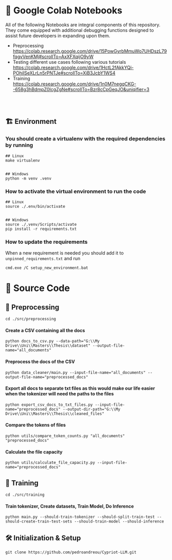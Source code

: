 # :memo: Google Colab Notebooks
All of the following Notebooks are integral components of this repository. They come equipped with additional debugging functions designed to assist future developers in expanding upon them.<br>
- Preprocessing<br>
    https://colab.research.google.com/drive/15PowGyrbMmuWo7UHDszL79fqgvVenKMj#scrollTo=AxXFXqijO9yW
- Testing different use cases following various tutorials<br>
    https://colab.research.google.com/drive/1HctL2fAkkYQi-POhiISeXLrLn5rPNTJe#scrollTo=XiB3JcbY1WS4
- Training<br>
    https://colab.research.google.com/drive/1n0M7negqCKG--658g3hBdmpZ0IcgZgNe#scrollTo=Bzr8cCpGeqJO&uniqifier=3
<br>
<br>

## :building_construction: Environment

### You should create a virtualenv with the required dependencies by running
```
## Linux
make virtualenv


## Windows
python -m venv .venv
```


### How to activate the virtual environment to run the code
```
## Linux
source ./.env/bin/activate


## Windows
source ./.venv/Scripts/activate
pip install -r requirements.txt
```


### How to update the requirements
When a new requirement is needed you should add it to `unpinned_requirements.txt` and run
```
cmd.exe /C setup_new_environment.bat
```


# :crossed_flags: Source Code
## :hammer: Preprocessing
```
cd ./src/preprocessing
```
#### Create a CSV containing all the docs
```
python docs_to_csv.py --data-path="G:\\My Drive\\Uni\\Masters\\Thesis\\dataset" --output-file-name="all_documents"
```
#### Preprocess the docs of the CSV
```
python data_cleaner/main.py --input-file-name="all_documents" --output-file-name="preprocessed_docs"
```
#### Export all docs to separate txt files as this would make our life easier when the tokenizer will need the paths to the files
```
python export_csv_docs_to_txt_files.py --input-file-name="preprocessed_docs" --output-dir-path="G:\\My Drive\\Uni\\Masters\\Thesis\\cleaned_files"
```
#### Compare the tokens of files
```
python utils/compare_token_counts.py "all_documents" "preprocessed_docs"
```
#### Calculate the file capacity
```
python utils/calculate_file_capacity.py --input-file-name="preprocessed_docs"
```


## :runner: Training
```
cd ./src/training
```
#### Train tokenizer, Create datasets, Train Model, Do Inference
```
python main.py --should-train-tokenizer --should-split-train-test --should-create-train-test-sets --should-train-model --should-inference
```


## 🛠 Initialization & Setup
    git clone https://github.com/pedroandreou/Cypriot-LLM.git
